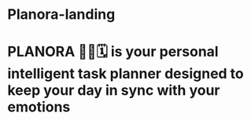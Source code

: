 # Planora-landing
# PLANORA 🧘‍♀️🗓️  is your personal intelligent task planner designed to keep your day in sync with your emotions
